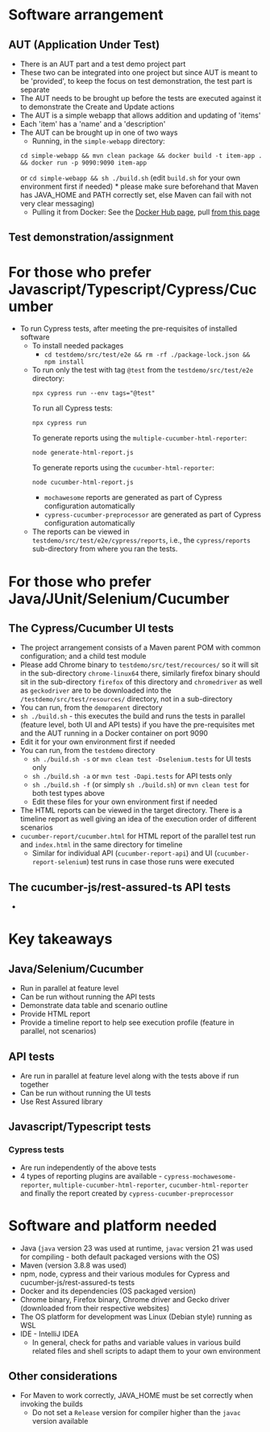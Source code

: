 # Software arrangement

## AUT (Application Under Test)

* There is an AUT part and a test demo project part
* These two can be integrated into one project but since AUT is meant to be 'provided', to keep the focus on test demonstration, the test part is separate
* The AUT needs to be brought up before the tests are executed against it to demonstrate the Create and Update actions
* The AUT is a simple webapp that allows addition and updating of 'items'
* Each 'item' has a 'name' and a 'description'
* The AUT can be brought up in one of two ways
    * Running, in the `simple-webapp` directory:
    ```
    cd simple-webapp && mvn clean package && docker build -t item-app . && docker run -p 9090:9090 item-app
    ``` 
    or
    `cd simple-webapp && sh ./build.sh` (edit `build.sh` for your own environment first if needed) 
      * please make sure beforehand that Maven has JAVA_HOME and PATH correctly set, else Maven can fail with not very clear messaging)
    * Pulling it from Docker: See the [Docker Hub page](https://hub.docker.com/r/compsoftdeveloper/simple-webapp), pull [from this page](https://hub.docker.com/r/compsoftdeveloper/simple-webapp/tags)

## Test demonstration/assignment

# For those who prefer Javascript/Typescript/Cypress/Cucumber

* To run Cypress tests, after meeting the pre-requisites of installed software
  * To install needed packages
    * `cd testdemo/src/test/e2e && rm -rf ./package-lock.json && npm install`
  * To run only the test with tag `@test` from the `testdemo/src/test/e2e` directory:
    ```
    npx cypress run --env tags="@test"  
    ```
    To run all Cypress tests:
    ```
    npx cypress run
    ```
    To generate reports using the `multiple-cucumber-html-reporter`:
    ```
    node generate-html-report.js 
    ```
    To generate reports using the `cucumber-html-reporter`:
    ```
    node cucumber-html-report.js
    ```
    * `mochawesome` reports are generated as part of Cypress configuration automatically
    * `cypress-cucumber-preprocessor` are generated as part of Cypress configuration automatically
  * The reports can be viewed in `testdemo/src/test/e2e/cypress/reports`, i.e., the `cypress/reports` sub-directory from where you ran the tests.

# For those who prefer Java/JUnit/Selenium/Cucumber

## The Cypress/Cucumber UI tests

* The project arrangement consists of a Maven parent POM with common configuration; and a child test module
* Please add Chrome binary to `testdemo/src/test/recources/` so it will sit in the sub-directory `chrome-linux64` there, similarly firefox binary should sit in the sub-directory `firefox` of this directory and `chromedriver` as well as `geckodriver` are to be downloaded into the `/testdemo/src/test/resources/` directory, not in a sub-directory
* You can run, from the `demoparent` directory
 *  `sh ./build.sh` - this executes the build and runs the tests in parallel (feature level, both UI and API tests) if you have the pre-requisites met and the AUT running in a Docker container on port 9090 
   * Edit it for your own environment first if needed  
* You can run, from the `testdemo` directory 
   * `sh ./build.sh -s` or `mvn clean test -Dselenium.tests` for UI tests only 
   * `sh ./build.sh -a` or `mvn test -Dapi.tests` for API tests only
   * `sh ./build.sh -f` (or simply `sh ./build.sh`) or `mvn clean test` for both test types above
    * Edit these files for your own environment first if needed
* The HTML reports can be viewed in the target directory.  There is a timeline report as well giving an idea of the execution order of different scenarios
* `cucumber-report/cucumber.html` for HTML report of the parallel test run and `index.html` in the same directory for timeline
  * Similar for individual API (`cucumber-report-api`) and UI (`cucumber-report-selenium`) test runs in case those runs were executed

## The cucumber-js/rest-assured-ts API tests
* 

# Key takeaways

## Java/Selenium/Cucumber

* Run in parallel at feature level
* Can be run without running the API tests
* Demonstrate data table and scenario outline
* Provide HTML report
* Provide a timeline report to help see execution profile (feature in parallel, not scenarios)

## API tests
* Are run in parallel at feature level along with the tests above if run together
* Can be run without running the UI tests
* Use Rest Assured library

## Javascript/Typescript tests

### Cypress tests
* Are run independently of the above tests
* 4 types of reporting plugins are available - `cypress-mochawesome-reporter`, `multiple-cucumber-html-reporter`, `cucumber-html-reporter` and finally the report created by `cypress-cucumber-preprocessor`

# Software and platform needed

* Java (`java` version 23 was used at runtime, `javac` version 21 was used for compiling - both default packaged versions with the OS)
* Maven (version 3.8.8 was used)
* npm, node, cypress and their various modules for Cypress and cucumber-js/rest-assured-ts tests
* Docker and its dependencies (OS packaged version)
* Chrome binary, Firefox binary, Chrome driver and Gecko driver (downloaded from their respective websites)
* The OS platform for development was Linux (Debian style) running as WSL
* IDE - IntelliJ IDEA
  * In general, check for paths and variable values in various build related files and shell scripts to adapt them to your own environment

## Other considerations

* For Maven to work correctly, JAVA_HOME must be set correctly when invoking the builds
  * Do not set a `Release` version for compiler higher than the `javac` version available 


